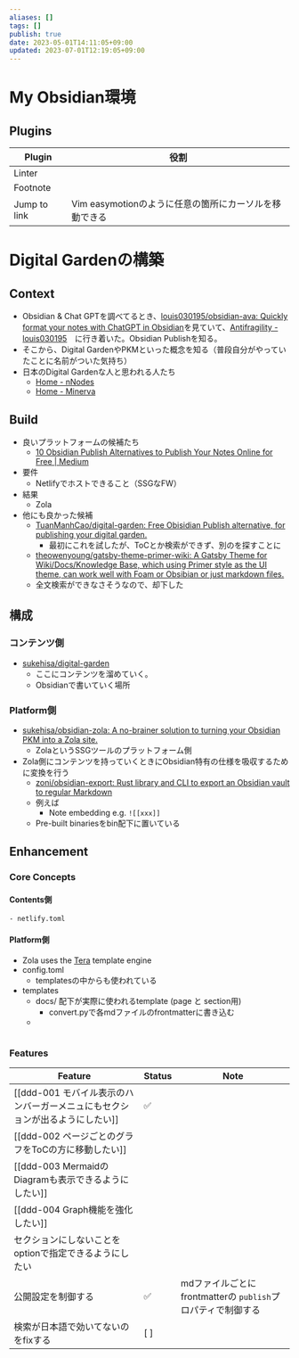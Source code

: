 ```yaml
---
aliases: []
tags: []
publish: true
date: 2023-05-01T14:11:05+09:00
updated: 2023-07-01T12:19:05+09:00
---
```

# My Obsidian環境


## Plugins

| Plugin   | 役割 |
| -------- | ---- |
| Linter   |      |
| Footnote |      |
| Jump to link         | Vim easymotionのように任意の箇所にカーソルを移動できる     |

# Digital Gardenの構築
## Context
- Obsidian & Chat GPTを調べてるとき、[louis030195/obsidian\-ava: Quickly format your notes with ChatGPT in Obsidian](https://github.com/louis030195/obsidian-ava)を見ていて、[Antifragility \- louis030195](https://brain.louis030195.com/Computing/Antifragility)　に行き着いた。Obsidian Publishを知る。
- そこから、Digital GardenやPKMといった概念を知る（普段自分がやっていたことに名前がついた気持ち）
- 日本のDigital Gardenな人と思われる人たち
	- [Home \- nNodes](https://notes.naney.org/Home)
	- [Home \- Minerva](https://minerva.mamansoft.net/Home)

## Build
- 良いプラットフォームの候補たち
	- [10 Obsidian Publish Alternatives to Publish Your Notes Online for Free \| Medium](https://beingpax.medium.com/7-obsidian-publish-alternatives-to-publish-your-notes-online-for-free-33db4fb06f5)
- 要件
	- Netlifyでホストできること（SSGなFW）
- 結果
	- Zola
- 他にも良かった候補
	- [TuanManhCao/digital\-garden: Free Obisidian Publish alternative, for publishing your digital garden\.](https://github.com/TuanManhCao/digital-garden)
		- 最初にこれを試したが、ToCとか検索ができず、別のを探すことに
	- [theowenyoung/gatsby\-theme\-primer\-wiki: A Gatsby Theme for Wiki/Docs/Knowledge Base, which using Primer style as the UI theme, can work well with Foam or Obsibian or just markdown files\.](https://github.com/theowenyoung/gatsby-theme-primer-wiki)
	- 全文検索ができなさそうなので、却下した


## 構成
### コンテンツ側
- [sukehisa/digital\-garden](https://github.com/sukehisa/digital-garden)
	- ここにコンテンツを溜めていく。
	- Obsidianで書いていく場所

### Platform側
- [sukehisa/obsidian\-zola: A no\-brainer solution to turning your Obsidian PKM into a Zola site\.](https://github.com/sukehisa/obsidian-zola)
	- ZolaというSSGツールのプラットフォーム側
- Zola側にコンテンツを持っていくときにObsidian特有の仕様を吸収するために変換を行う
	- [zoni/obsidian\-export: Rust library and CLI to export an Obsidian vault to regular Markdown](https://github.com/zoni/obsidian-export)
	- 例えば
		- Note embedding  e.g. ```![[xxx]]```
	- Pre-built binariesをbin配下に置いている

## Enhancement
### Core Concepts
#### Contents側
	- netlify.toml
#### Platform側
- Zola uses the [Tera](https://tera.netlify.com/) template engine
- config.toml
	- templatesの中からも使われている
- templates
	- docs/ 配下が実際に使われるtemplate (page と section用)
		- convert.pyで各mdファイルのfrontmatterに書き込む
	- 
```mermaid

```


### Features

| Feature                                                                      | Status | Note                                                        |
| ---------------------------------------------------------------------------- | ------ | ----------------------------------------------------------- |
| [[ddd-001 モバイル表示のハンバーガーメニュにもセクションが出るようにしたい]] | ✅     |                                                             |
| [[ddd-002 ページごとのグラフをToCの方に移動したい]]                          |        |                                                             |
| [[ddd-003 MermaidのDiagramも表示できるようにしたい]]                         |        |                                                             |
| [[ddd-004 Graph機能を強化したい]]                                            |        |                                                             |
| セクションにしないことをoptionで指定できるようにしたい                       |        |                                                             |
| 公開設定を制御する                                                           | ✅     | mdファイルごとにfrontmatterの `publish`プロパティで制御する |
| 検索が日本語で効いてないのをfixする                                          | [ ]       |                                                             |

